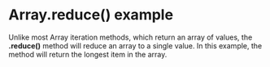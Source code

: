 # Array.reduce() example

Unlike most Array iteration methods, which return an array of values, the **.reduce()** method will reduce an array to a single value. In this example, the method will return the longest item in the array.
